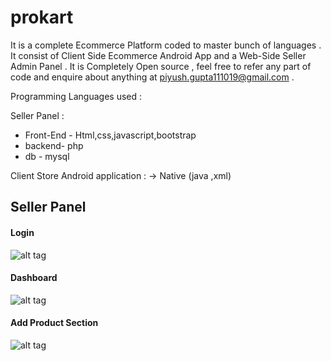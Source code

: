 # prokart
It is a complete Ecommerce Platform coded to master bunch of languages . It consist of Client Side Ecommerce Android App and a Web-Side Seller Admin Panel .
It is Completely Open source , feel free to refer any part of code and enquire about anything  at 
piyush.gupta111019@gmail.com .

Programming Languages used :

Seller Panel :
 * Front-End - Html,css,javascript,bootstrap
 * backend- php
 * db - mysql
 
 
 Client Store Android application :
 -> Native (java ,xml)
 
 
## Seller Panel ##

#### Login ####
![alt tag](http://prokart.helpkart.in/Login/images/s1.png)
#### Dashboard ####
![alt tag](http://prokart.helpkart.in/Login/images/s2.png)
#### Add Product Section ####
![alt tag](http://prokart.helpkart.in/Login/images/s3.png)


 
 
 

